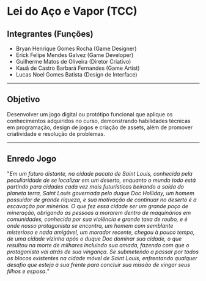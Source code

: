 # Lei do Aço e Vapor (TCC)

## Integrantes (Funções)
- Bryan Henrique Gomes Rocha (Game Designer)
- Erick Felipe Mendes Galvez (Game Developer)
- Guilherme Matos de Oliveira (Diretor Criativo)
- Kauã de Castro Barbará Fernandes (Game Artist)
- Lucas Noel Gomes Batista (Design de Interface)

***
## Objetivo
Desenvolver um jogo digital ou protótipo funcional que aplique os conhecimentos adquiridos no curso, demonstrando habilidades técnicas em programação, design de jogos e criação de assets, além de promover criatividade e resolução de problemas.

***
## Enredo Jogo

"_Em um futuro distante, na cidade pacata de Saint Louis, conhecida pela peculiaridade de se localizar em um deserto, enquanto o mundo todo está partindo para cidades cada vez mais futurísticas beirando a saída do planeta terra, Saint Louis governada pelo duque Doc Holliday, um homem possuidor de grande riqueza, e sua motivação de continuar no deserto é a escavação por minérios. O que fez essa cidade ser um grande poço de mineração, obrigando as pessoas a morarem dentro de maquinários em comunidades, conhecida por sua violência e grande taxa de roubo, e é onde nosso protagonista se encontra, um homem com semblante misterioso e nada amigável, um morador recente, chegou à pouco tempo, de uma cidade vizinha após o duque Doc dominar sua cidade, o que resultou na morte de milhares incluindo sua amada, fazendo com que o protagonista vai atrás de sua vingança. Se submetendo a passar por todos os blocos existentes na cidade móvel de Saint Louis, enfrentando qualquer desafio que esteja à sua frente para concluir sua missão de vingar seus filhos e esposa._"

